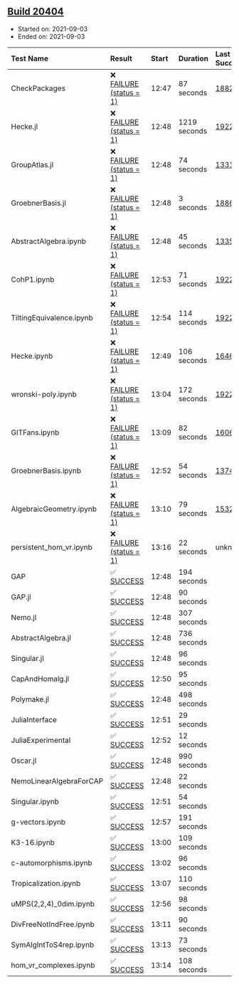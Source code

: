 ## [Build 20404](https://oscarci.mathematik.uni-kl.de/job/oscar/20404/)

* Started on: 2021-09-03
* Ended on: 2021-09-03

| Test Name    | Result | Start | Duration | Last Success | First Failure |
|:-------------|:-------|:------|:---------|:-------------|:--------------|
| CheckPackages | ❌ [FAILURE (status = 1)](https://oscarci.mathematik.uni-kl.de/job/oscar/20404/artifact/logs/build-20404/CheckPackages.log) | 12:47 | 87 seconds | [18822](https://oscarci.mathematik.uni-kl.de/job/oscar/18822/) | [18823](https://oscarci.mathematik.uni-kl.de/job/oscar/18823/) |
| Hecke.jl | ❌ [FAILURE (status = 1)](https://oscarci.mathematik.uni-kl.de/job/oscar/20404/artifact/logs/build-20404/Hecke.jl.log) | 12:48 | 1219 seconds | [19222](https://oscarci.mathematik.uni-kl.de/job/oscar/19222/) | [20152](https://oscarci.mathematik.uni-kl.de/job/oscar/20152/) |
| GroupAtlas.jl | ❌ [FAILURE (status = 1)](https://oscarci.mathematik.uni-kl.de/job/oscar/20404/artifact/logs/build-20404/GroupAtlas.jl.log) | 12:48 | 74 seconds | [13311](https://oscarci.mathematik.uni-kl.de/job/oscar/13311/) | [13312](https://oscarci.mathematik.uni-kl.de/job/oscar/13312/) |
| GroebnerBasis.jl | ❌ [FAILURE (status = 1)](https://oscarci.mathematik.uni-kl.de/job/oscar/20404/artifact/logs/build-20404/GroebnerBasis.jl.log) | 12:48 | 3 seconds | [18864](https://oscarci.mathematik.uni-kl.de/job/oscar/18864/) | [18865](https://oscarci.mathematik.uni-kl.de/job/oscar/18865/) |
| AbstractAlgebra.ipynb | ❌ [FAILURE (status = 1)](https://oscarci.mathematik.uni-kl.de/job/oscar/20404/artifact/logs/build-20404/AbstractAlgebra.ipynb.log) | 12:48 | 45 seconds | [13355](https://oscarci.mathematik.uni-kl.de/job/oscar/13355/) | [13356](https://oscarci.mathematik.uni-kl.de/job/oscar/13356/) |
| CohP1.ipynb | ❌ [FAILURE (status = 1)](https://oscarci.mathematik.uni-kl.de/job/oscar/20404/artifact/logs/build-20404/CohP1.ipynb.log) | 12:53 | 71 seconds | [19222](https://oscarci.mathematik.uni-kl.de/job/oscar/19222/) | [20152](https://oscarci.mathematik.uni-kl.de/job/oscar/20152/) |
| TiltingEquivalence.ipynb | ❌ [FAILURE (status = 1)](https://oscarci.mathematik.uni-kl.de/job/oscar/20404/artifact/logs/build-20404/TiltingEquivalence.ipynb.log) | 12:54 | 114 seconds | [19222](https://oscarci.mathematik.uni-kl.de/job/oscar/19222/) | [20152](https://oscarci.mathematik.uni-kl.de/job/oscar/20152/) |
| Hecke.ipynb | ❌ [FAILURE (status = 1)](https://oscarci.mathematik.uni-kl.de/job/oscar/20404/artifact/logs/build-20404/Hecke.ipynb.log) | 12:49 | 106 seconds | [16463](https://oscarci.mathematik.uni-kl.de/job/oscar/16463/) | [16464](https://oscarci.mathematik.uni-kl.de/job/oscar/16464/) |
| wronski-poly.ipynb | ❌ [FAILURE (status = 1)](https://oscarci.mathematik.uni-kl.de/job/oscar/20404/artifact/logs/build-20404/wronski-poly.ipynb.log) | 13:04 | 172 seconds | [19222](https://oscarci.mathematik.uni-kl.de/job/oscar/19222/) | [20152](https://oscarci.mathematik.uni-kl.de/job/oscar/20152/) |
| GITFans.ipynb | ❌ [FAILURE (status = 1)](https://oscarci.mathematik.uni-kl.de/job/oscar/20404/artifact/logs/build-20404/GITFans.ipynb.log) | 13:09 | 82 seconds | [16068](https://oscarci.mathematik.uni-kl.de/job/oscar/16068/) | [16069](https://oscarci.mathematik.uni-kl.de/job/oscar/16069/) |
| GroebnerBasis.ipynb | ❌ [FAILURE (status = 1)](https://oscarci.mathematik.uni-kl.de/job/oscar/20404/artifact/logs/build-20404/GroebnerBasis.ipynb.log) | 12:52 | 54 seconds | [13748](https://oscarci.mathematik.uni-kl.de/job/oscar/13748/) | [13749](https://oscarci.mathematik.uni-kl.de/job/oscar/13749/) |
| AlgebraicGeometry.ipynb | ❌ [FAILURE (status = 1)](https://oscarci.mathematik.uni-kl.de/job/oscar/20404/artifact/logs/build-20404/AlgebraicGeometry.ipynb.log) | 13:10 | 79 seconds | [15322](https://oscarci.mathematik.uni-kl.de/job/oscar/15322/) | [15323](https://oscarci.mathematik.uni-kl.de/job/oscar/15323/) |
| persistent_hom_vr.ipynb | ❌ [FAILURE (status = 1)](https://oscarci.mathematik.uni-kl.de/job/oscar/20404/artifact/logs/build-20404/persistent_hom_vr.ipynb.log) | 13:16 | 22 seconds | unknown | unknown |
| GAP | ✅ [SUCCESS](https://oscarci.mathematik.uni-kl.de/job/oscar/20404/artifact/logs/build-20404/GAP.log) | 12:48 | 194 seconds |  |  |
| GAP.jl | ✅ [SUCCESS](https://oscarci.mathematik.uni-kl.de/job/oscar/20404/artifact/logs/build-20404/GAP.jl.log) | 12:48 | 90 seconds |  |  |
| Nemo.jl | ✅ [SUCCESS](https://oscarci.mathematik.uni-kl.de/job/oscar/20404/artifact/logs/build-20404/Nemo.jl.log) | 12:48 | 307 seconds |  |  |
| AbstractAlgebra.jl | ✅ [SUCCESS](https://oscarci.mathematik.uni-kl.de/job/oscar/20404/artifact/logs/build-20404/AbstractAlgebra.jl.log) | 12:48 | 736 seconds |  |  |
| Singular.jl | ✅ [SUCCESS](https://oscarci.mathematik.uni-kl.de/job/oscar/20404/artifact/logs/build-20404/Singular.jl.log) | 12:48 | 96 seconds |  |  |
| CapAndHomalg.jl | ✅ [SUCCESS](https://oscarci.mathematik.uni-kl.de/job/oscar/20404/artifact/logs/build-20404/CapAndHomalg.jl.log) | 12:50 | 95 seconds |  |  |
| Polymake.jl | ✅ [SUCCESS](https://oscarci.mathematik.uni-kl.de/job/oscar/20404/artifact/logs/build-20404/Polymake.jl.log) | 12:48 | 498 seconds |  |  |
| JuliaInterface | ✅ [SUCCESS](https://oscarci.mathematik.uni-kl.de/job/oscar/20404/artifact/logs/build-20404/JuliaInterface.log) | 12:51 | 29 seconds |  |  |
| JuliaExperimental | ✅ [SUCCESS](https://oscarci.mathematik.uni-kl.de/job/oscar/20404/artifact/logs/build-20404/JuliaExperimental.log) | 12:52 | 12 seconds |  |  |
| Oscar.jl | ✅ [SUCCESS](https://oscarci.mathematik.uni-kl.de/job/oscar/20404/artifact/logs/build-20404/Oscar.jl.log) | 12:48 | 990 seconds |  |  |
| NemoLinearAlgebraForCAP | ✅ [SUCCESS](https://oscarci.mathematik.uni-kl.de/job/oscar/20404/artifact/logs/build-20404/NemoLinearAlgebraForCAP.log) | 12:48 | 22 seconds |  |  |
| Singular.ipynb | ✅ [SUCCESS](https://oscarci.mathematik.uni-kl.de/job/oscar/20404/artifact/logs/build-20404/Singular.ipynb.log) | 12:51 | 54 seconds |  |  |
| g-vectors.ipynb | ✅ [SUCCESS](https://oscarci.mathematik.uni-kl.de/job/oscar/20404/artifact/logs/build-20404/g-vectors.ipynb.log) | 12:57 | 191 seconds |  |  |
| K3-16.ipynb | ✅ [SUCCESS](https://oscarci.mathematik.uni-kl.de/job/oscar/20404/artifact/logs/build-20404/K3-16.ipynb.log) | 13:00 | 109 seconds |  |  |
| c-automorphisms.ipynb | ✅ [SUCCESS](https://oscarci.mathematik.uni-kl.de/job/oscar/20404/artifact/logs/build-20404/c-automorphisms.ipynb.log) | 13:02 | 96 seconds |  |  |
| Tropicalization.ipynb | ✅ [SUCCESS](https://oscarci.mathematik.uni-kl.de/job/oscar/20404/artifact/logs/build-20404/Tropicalization.ipynb.log) | 13:07 | 110 seconds |  |  |
| uMPS(2,2,4)_0dim.ipynb | ✅ [SUCCESS](https://oscarci.mathematik.uni-kl.de/job/oscar/20404/artifact/logs/build-20404/uMPS-2-2-4-_0dim.ipynb.log) | 12:56 | 98 seconds |  |  |
| DivFreeNotIndFree.ipynb | ✅ [SUCCESS](https://oscarci.mathematik.uni-kl.de/job/oscar/20404/artifact/logs/build-20404/DivFreeNotIndFree.ipynb.log) | 13:11 | 90 seconds |  |  |
| SymAlgIntToS4rep.ipynb | ✅ [SUCCESS](https://oscarci.mathematik.uni-kl.de/job/oscar/20404/artifact/logs/build-20404/SymAlgIntToS4rep.ipynb.log) | 13:13 | 73 seconds |  |  |
| hom_vr_complexes.ipynb | ✅ [SUCCESS](https://oscarci.mathematik.uni-kl.de/job/oscar/20404/artifact/logs/build-20404/hom_vr_complexes.ipynb.log) | 13:14 | 108 seconds |  |  |
